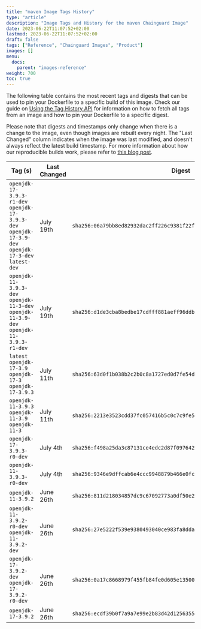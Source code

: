 ```yaml
---
title: "maven Image Tags History"
type: "article"
description: "Image Tags and History for the maven Chainguard Image"
date: 2023-06-22T11:07:52+02:00
lastmod: 2023-06-22T11:07:52+02:00
draft: false
tags: ["Reference", "Chainguard Images", "Product"]
images: []
menu:
  docs:
    parent: "images-reference"
weight: 700
toc: true
---
```


The following table contains the most recent tags and digests that can be used to pin your Dockerfile to a specific build of this image. Check our guide on [Using the Tag History API](/chainguard/chainguard-images/using-the-tag-history-api/) for information on how to fetch all tags from an image and how to pin your Dockerfile to a specific digest.

Please note that digests and timestamps only change when there is a change to the image, even though images are rebuilt every night. The "Last Changed" column indicates when the image was last modified, and doesn't always reflect the latest build timestamp. For more information about how our reproducible builds work, please refer to [this blog post](https://www.chainguard.dev/unchained/reproducing-chainguards-reproducible-image-builds).

| Tag (s)                                                                                                | Last Changed | Digest                                                                    |
|--------------------------------------------------------------------------------------------------------|--------------|---------------------------------------------------------------------------|
|  `openjdk-17-3.9.3-r1-dev` `openjdk-17-3.9.3-dev` `openjdk-17-3.9-dev` `openjdk-17-3-dev` `latest-dev` | July 19th    | `sha256:06a79bb8ed82932dac2ff226c9381f22fb256febed95ee11dd889d4c61686438` |
|  `openjdk-11-3.9.3-dev` `openjdk-11-3-dev` `openjdk-11-3.9-dev` `openjdk-11-3.9.3-r1-dev`              | July 19th    | `sha256:d1de3cba8bedbe17cdfff881aeff96ddb5d9381848a47804057b2a73c9a5a566` |
|  `latest` `openjdk-17-3.9` `openjdk-17-3` `openjdk-17-3.9.3`                                           | July 11th    | `sha256:63d0f1b038b2c2b0c8a1727ed0d7fe54df88ce3f4f0642f8c47648bd83133680` |
|  `openjdk-11-3.9.3` `openjdk-11-3.9` `openjdk-11-3`                                                    | July 11th    | `sha256:2213e3523cdd37fc057416b5c0c7c9fe520dde70c3e1954d866658bbc643552e` |
|  `openjdk-17-3.9.3-r0-dev`                                                                             | July 4th     | `sha256:f498a25da3c87131ce4edc2d87f0976428fa987353237374034d418d6a3d3071` |
|  `openjdk-11-3.9.3-r0-dev`                                                                             | July 4th     | `sha256:9346e9dffcab6e4ccc9948879b466e0fc9a878840e9f1ab7a281301e2041c4a3` |
|  `openjdk-11-3.9.2`                                                                                    | June 26th    | `sha256:811d218034857dc9c67092773a0df50e27879a23e1e47ecb3936d111120da6e4` |
|  `openjdk-11-3.9.2-r0-dev` `openjdk-11-3.9.2-dev`                                                      | June 26th    | `sha256:27e5222f539e9380493040ce983fa8dda4ab70b8326fd3dbd8e11a3ded59b3d4` |
|  `openjdk-17-3.9.2-dev` `openjdk-17-3.9.2-r0-dev`                                                      | June 26th    | `sha256:0a17c8668979f455fb84fe0d605e135002cc7d6fc703327dfdb89d7bf1354b48` |
|  `openjdk-17-3.9.2`                                                                                    | June 26th    | `sha256:ecdf39b0f7a9a7e99e2b83d42d125635546eb25a72f7e1545271b17cc371ab8a` |
